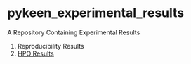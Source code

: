 # pykeen_experimental_results

A Repository Containing Experimental Results

1. Reproducibility Results
2. [HPO Results](/hpo/_results/README.md)
